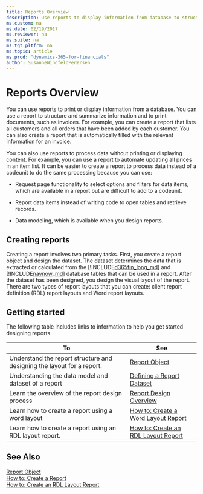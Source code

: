 ```yaml
---
title: Reports Overview
description: Use reports to display information from database to structure and summarize information and print documents, such as invoices. 
ms.custom: na
ms.date: 02/19/2017
ms.reviewer: na
ms.suite: na
ms.tgt_pltfrm: na
ms.topic: article
ms.prod: "dynamics-365-for-financials"
author: SusanneWindfeldPedersen
---
```

# Reports Overview
You can use reports to print or display information from a database. You can use a report to structure and summarize information and to print documents, such as invoices. For example, you can create a report that lists all customers and all orders that have been added by each customer. You can also create a report that is automatically filled with the relevant information for an invoice.  

 You can also use reports to process data without printing or displaying content. For example, you can use a report to automate updating all prices in an item list. It can be easier to create a report to process data instead of a codeunit to do the same processing because you can use:  

-   Request page functionality to select options and filters for data items, which are available in a report but are difficult to add to a codeunit.  

-   Report data items instead of writing code to open tables and retrieve records.  

-   Data modeling, which is available when you design reports. 

## Creating reports
Creating a report involves two primary tasks. First, you create a report object and design the dataset. The dataset determines the data that is extracted or calculated from the [!INCLUDE[d365fin_long_md](includes/d365fin_long_md.md)] and [!INCLUDE[navnow_md](includes/navnow_md.md)] database tables that can be used in a report. After the dataset has been designed, you design the visual layout of the report. There are two types of report layouts that you can create: client report definition (RDL) report layouts and Word report layouts. 

## Getting started
 The following table includes links to information to help you get started designing reports.

|To      |See      | 
|--------|---------| 
|Understand the report structure and designing the layout for a report.|[Report Object](devenv-report-object.md)|
|Understanding the data model and dataset of a report|[Defining a Report Dataset](devenv-report-dataset.md)|    
|Learn the overview of the report design process|[Report Design Overview](devenv-report-overview.md)| 
|Learn how to create a report using a word layout|[How to: Create a Word Layout Report](devenv-howto-report-layout.md)| 
|Learn how to create a report using an RDL layout report.|[How to: Create an RDL Layout Report](devenv-howto-rdl-report-layout.md)|
 

## See Also  
[Report Object](devenv-report-object.md)   
[How to: Create a Report](devenv-howto-report-layout.md)  
[How to: Create an RDL Layout Report](devenv-howto-adl-report-layout.md)  



